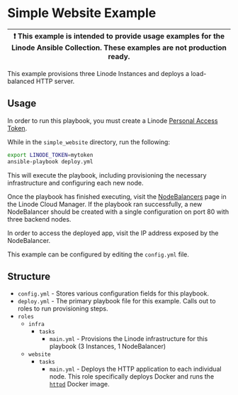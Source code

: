 # Simple Website Example

| :exclamation:  This example is intended to provide usage examples for the Linode Ansible Collection. These examples are **not** production ready. |
|---------------------------------------------------------------------------------------------------------------------------------------------------|


This example provisions three Linode Instances and deploys a load-balanced HTTP server.

## Usage

In order to run this playbook, you must create a Linode [Personal Access Token](https://www.linode.com/docs/guides/getting-started-with-the-linode-api/#get-an-access-token).

While in the `simple_website` directory, run the following:

```bash
export LINODE_TOKEN=mytoken
ansible-playbook deploy.yml
```

This will execute the playbook, including provisioning the necessary infrastructure and configuring each new node.


Once the playbook has finished executing, visit the [NodeBalancers](https://cloud.linode.com/nodebalancers) page in the Linode Cloud Manager. If the playbook ran successfully, a new NodeBalancer should be created with a single configuration on port 80 with three backend nodes.

In order to access the deployed app, visit the IP address exposed by the NodeBalancer.

This example can be configured by editing the `config.yml` file. 

## Structure

- `config.yml` - Stores various configuration fields for this playbook.
- `deploy.yml` - The primary playbook file for this example. Calls out to roles to run provisioning steps.
- `roles`
  - `infra`
    - `tasks`
      - `main.yml` - Provisions the Linode infrastructure for this playbook (3 Instances, 1 NodeBalancer)
  - `website`
    - `tasks`
      - `main.yml` - Deploys the HTTP application to each individual node. This role specifically deploys Docker and runs the [`httpd`](https://hub.docker.com/_/httpd) Docker image.